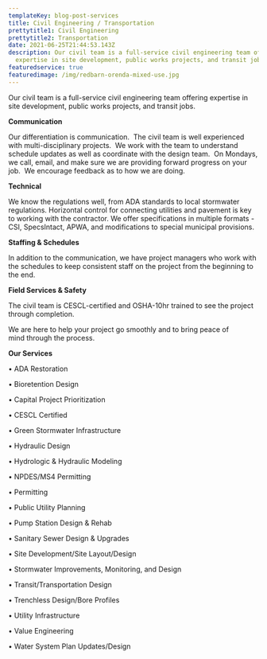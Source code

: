 ```yaml
---
templateKey: blog-post-services
title: Civil Engineering / Transportation
prettytitle1: Civil Engineering
prettytitle2: Transportation
date: 2021-06-25T21:44:53.143Z
description: Our civil team is a full-service civil engineering team offering
  expertise in site development, public works projects, and transit jobs.
featuredservice: true
featuredimage: /img/redbarn-orenda-mixed-use.jpg
---
```


Our civil team is a full-service civil engineering team offering expertise in site development, public works projects, and transit jobs.

**Communication**

Our differentiation is communication.  The civil team is well experienced with multi-disciplinary projects.  We work with the team to understand schedule updates as well as coordinate with the design team.  On Mondays, we call, email, and make sure we are providing forward progress on your job.  We encourage feedback as to how we are doing.

**​Technical**

We know the regulations well, from ADA standards to local stormwater regulations. Horizontal control for connecting utilities and pavement is key to working with the contractor. We offer specifications in multiple formats - CSI, SpecsIntact, APWA, and modifications to special municipal provisions.

**​Staffing & Schedules**

In addition to the communication, we have project managers who work with the schedules to keep consistent staff on the project from the beginning to the end.

**Field Services & Safety**

The civil team is CESCL-certified and OSHA-10hr trained to see the project through completion.

We are here to help your project go smoothly and to bring peace of mind through the process.

<!--EndFragment-->

**Our Services**

• ADA Restoration

• Bioretention Design

• Capital Project Prioritization

• CESCL Certified

• Green Stormwater Infrastructure

• Hydraulic Design

• Hydrologic & Hydraulic Modeling

• NPDES/MS4 Permitting

• Permitting

• Public Utility Planning

• Pump Station Design & Rehab

• Sanitary Sewer Design & Upgrades

• Site Development/Site Layout/Design

• Stormwater Improvements, Monitoring, and Design

• Transit/Transportation Design

• Trenchless Design/Bore Profiles

• Utility Infrastructure

• Value Engineering

• Water System Plan Updates/Design
